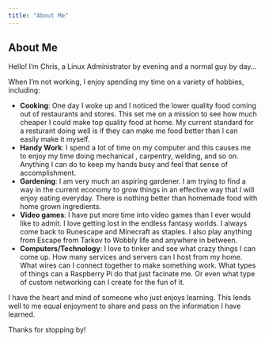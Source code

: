 ```yaml
---
title: "About Me"
---
```


## About Me

Hello! I’m Chris, a Linux Administrator by evening and a normal guy by day...

When I’m not working, I enjoy spending my time on a variety of hobbies, including:

- **Cooking**: One day I woke up and I noticed the lower quality food coming out of restaurants and stores. This set me on a mission to see how much cheaper I could make top quality food at home. My current standard for a resturant doing well is if they can make me food better than I can easily make it myself.
- **Handy Work**: I spend a lot of time on my computer and this causes me to enjoy my time doing mechanical , carpentry, welding, and so on. Anything I can do to keep my hands busy and feel that sense of accomplishment.
- **Gardening**: I am very much an aspiring gardener. I am trying to find a way in the current economy to grow things in an effective way that I will enjoy eating everyday. There is nothing better than homemade food with home grown ingredients. 
- **Video games**: I have put more time into video games than I ever would like to admit. I love getting lost in the endless fantasy worlds. I always come back to Runescape and Minecraft as staples. I also play anything from Escape from Tarkov to Wobbly life and anywhere in between.
- **Computers/Technology**: I love to tinker and see what crazy things I can come up. How many services and servers can I host from my home. What wires can I connect together to make something work. What types of things can a Raspberry Pi do that just facinate me. Or even what type of custom networking can I create for the fun of it.

I have the heart and mind of someone who just enjoys learning. This lends well to me equal enjoyment to share and pass on the information I have learned. 

Thanks for stopping by!

